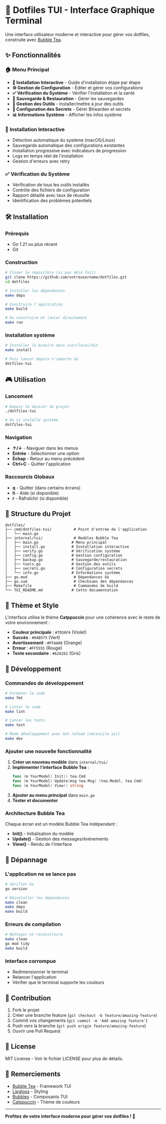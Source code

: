 # 🚀 Dotfiles TUI - Interface Graphique Terminal

Une interface utilisateur moderne et interactive pour gérer vos dotfiles, construite avec [Bubble Tea](https://github.com/charmbracelet/bubbletea).

## ✨ Fonctionnalités

### 🏠 Menu Principal
- **🚀 Installation Interactive** - Guide d'installation étape par étape
- **⚙️ Gestion de Configuration** - Éditer et gérer vos configurations
- **✅ Vérification du Système** - Vérifier l'installation et la santé
- **💾 Sauvegarde & Restauration** - Gérer les sauvegardes
- **🔧 Gestion des Outils** - Installer/mettre à jour des outils
- **🔐 Configuration des Secrets** - Gérer Bitwarden et secrets
- **📊 Informations Système** - Afficher les infos système

### 🚀 Installation Interactive
- Détection automatique du système (macOS/Linux)
- Sauvegarde automatique des configurations existantes
- Installation progressive avec indicateurs de progression
- Logs en temps réel de l'installation
- Gestion d'erreurs avec retry

### ✅ Vérification du Système
- Vérification de tous les outils installés
- Contrôle des fichiers de configuration
- Rapport détaillé avec taux de réussite
- Identification des problèmes potentiels

## 🛠️ Installation

### Prérequis
- Go 1.21 ou plus récent
- Git

### Construction
```bash
# Cloner le repository (si pas déjà fait)
git clone https://github.com/votreusername/dotfiles.git
cd dotfiles

# Installer les dépendances
make deps

# Construire l'application
make build

# Ou construire et lancer directement
make run
```

### Installation système
```bash
# Installer le binaire dans /usr/local/bin
make install

# Puis lancer depuis n'importe où
dotfiles-tui
```

## 🎮 Utilisation

### Lancement
```bash
# Depuis le dossier du projet
./dotfiles-tui

# Ou si installé système
dotfiles-tui
```

### Navigation
- **↑/↓** - Naviguer dans les menus
- **Entrée** - Sélectionner une option
- **Échap** - Retour au menu précédent
- **Ctrl+C** - Quitter l'application

### Raccourcis Globaux
- **q** - Quitter (dans certains écrans)
- **h** - Aide (si disponible)
- **r** - Rafraîchir (si disponible)

## 📁 Structure du Projet

```
dotfiles/
├── cmd/dotfiles-tui/          # Point d'entrée de l'application
│   └── main.go
├── internal/tui/              # Modèles Bubble Tea
│   ├── main.go               # Menu principal
│   ├── install.go            # Installation interactive
│   ├── verify.go             # Vérification système
│   ├── config.go             # Gestion configuration
│   ├── backup.go             # Sauvegarde/restauration
│   ├── tools.go              # Gestion des outils
│   ├── secrets.go            # Configuration secrets
│   └── info.go               # Informations système
├── go.mod                     # Dépendances Go
├── go.sum                     # Checksums des dépendances
├── Makefile                   # Commandes de build
└── TUI_README.md             # Cette documentation
```

## 🎨 Thème et Style

L'interface utilise le thème **Catppuccin** pour une cohérence avec le reste de votre environnement :

- **Couleur principale** : `#7D56F4` (Violet)
- **Succès** : `#04B575` (Vert)
- **Avertissement** : `#FFAA00` (Orange)
- **Erreur** : `#FF5555` (Rouge)
- **Texte secondaire** : `#626262` (Gris)

## 🔧 Développement

### Commandes de développement
```bash
# Formater le code
make fmt

# Linter le code
make lint

# Lancer les tests
make test

# Mode développement avec hot reload (nécessite air)
make dev
```

### Ajouter une nouvelle fonctionnalité

1. **Créer un nouveau modèle** dans `internal/tui/`
2. **Implémenter l'interface Bubble Tea** :
   ```go
   func (m YourModel) Init() tea.Cmd
   func (m YourModel) Update(msg tea.Msg) (tea.Model, tea.Cmd)
   func (m YourModel) View() string
   ```
3. **Ajouter au menu principal** dans `main.go`
4. **Tester et documenter**

### Architecture Bubble Tea

Chaque écran est un modèle Bubble Tea indépendant :
- **Init()** - Initialisation du modèle
- **Update()** - Gestion des messages/événements
- **View()** - Rendu de l'interface

## 🐛 Dépannage

### L'application ne se lance pas
```bash
# Vérifier Go
go version

# Réinstaller les dépendances
make clean
make deps
make build
```

### Erreurs de compilation
```bash
# Nettoyer et reconstruire
make clean
go mod tidy
make build
```

### Interface corrompue
- Redimensionner le terminal
- Relancer l'application
- Vérifier que le terminal supporte les couleurs

## 🤝 Contribution

1. Fork le projet
2. Créer une branche feature (`git checkout -b feature/amazing-feature`)
3. Commit vos changements (`git commit -m 'Add amazing feature'`)
4. Push vers la branche (`git push origin feature/amazing-feature`)
5. Ouvrir une Pull Request

## 📄 License

MIT License - Voir le fichier LICENSE pour plus de détails.

## 🙏 Remerciements

- [Bubble Tea](https://github.com/charmbracelet/bubbletea) - Framework TUI
- [Lipgloss](https://github.com/charmbracelet/lipgloss) - Styling
- [Bubbles](https://github.com/charmbracelet/bubbles) - Composants TUI
- [Catppuccin](https://github.com/catppuccin/catppuccin) - Thème de couleurs

---

**Profitez de votre interface moderne pour gérer vos dotfiles ! 🎉**